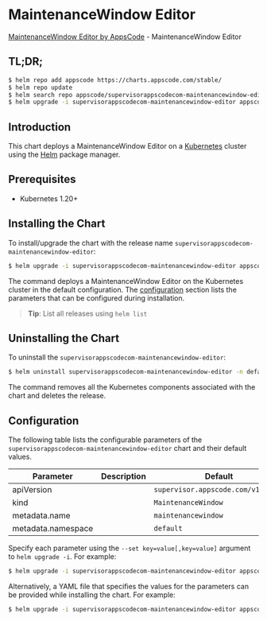 # MaintenanceWindow Editor

[MaintenanceWindow Editor by AppsCode](https://appscode.com) - MaintenanceWindow Editor

## TL;DR;

```bash
$ helm repo add appscode https://charts.appscode.com/stable/
$ helm repo update
$ helm search repo appscode/supervisorappscodecom-maintenancewindow-editor --version=v0.21.0
$ helm upgrade -i supervisorappscodecom-maintenancewindow-editor appscode/supervisorappscodecom-maintenancewindow-editor -n default --create-namespace --version=v0.21.0
```

## Introduction

This chart deploys a MaintenanceWindow Editor on a [Kubernetes](http://kubernetes.io) cluster using the [Helm](https://helm.sh) package manager.

## Prerequisites

- Kubernetes 1.20+

## Installing the Chart

To install/upgrade the chart with the release name `supervisorappscodecom-maintenancewindow-editor`:

```bash
$ helm upgrade -i supervisorappscodecom-maintenancewindow-editor appscode/supervisorappscodecom-maintenancewindow-editor -n default --create-namespace --version=v0.21.0
```

The command deploys a MaintenanceWindow Editor on the Kubernetes cluster in the default configuration. The [configuration](#configuration) section lists the parameters that can be configured during installation.

> **Tip**: List all releases using `helm list`

## Uninstalling the Chart

To uninstall the `supervisorappscodecom-maintenancewindow-editor`:

```bash
$ helm uninstall supervisorappscodecom-maintenancewindow-editor -n default
```

The command removes all the Kubernetes components associated with the chart and deletes the release.

## Configuration

The following table lists the configurable parameters of the `supervisorappscodecom-maintenancewindow-editor` chart and their default values.

|     Parameter      | Description |                    Default                    |
|--------------------|-------------|-----------------------------------------------|
| apiVersion         |             | <code>supervisor.appscode.com/v1alpha1</code> |
| kind               |             | <code>MaintenanceWindow</code>                |
| metadata.name      |             | <code>maintenancewindow</code>                |
| metadata.namespace |             | <code>default</code>                          |


Specify each parameter using the `--set key=value[,key=value]` argument to `helm upgrade -i`. For example:

```bash
$ helm upgrade -i supervisorappscodecom-maintenancewindow-editor appscode/supervisorappscodecom-maintenancewindow-editor -n default --create-namespace --version=v0.21.0 --set apiVersion=supervisor.appscode.com/v1alpha1
```

Alternatively, a YAML file that specifies the values for the parameters can be provided while
installing the chart. For example:

```bash
$ helm upgrade -i supervisorappscodecom-maintenancewindow-editor appscode/supervisorappscodecom-maintenancewindow-editor -n default --create-namespace --version=v0.21.0 --values values.yaml
```

